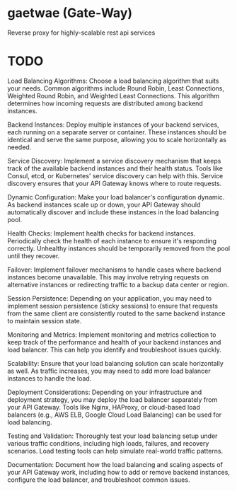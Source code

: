 # gaetwae (Gate-Way)
Reverse proxy for highly-scalable rest api services


# TODO

Load Balancing Algorithms: Choose a load balancing algorithm that suits your needs. Common algorithms include Round Robin, Least Connections, Weighted Round Robin, and Weighted Least Connections. This algorithm determines how incoming requests are distributed among backend instances.

Backend Instances: Deploy multiple instances of your backend services, each running on a separate server or container. These instances should be identical and serve the same purpose, allowing you to scale horizontally as needed.

Service Discovery: Implement a service discovery mechanism that keeps track of the available backend instances and their health status. Tools like Consul, etcd, or Kubernetes' service discovery can help with this. Service discovery ensures that your API Gateway knows where to route requests.

Dynamic Configuration: Make your load balancer's configuration dynamic. As backend instances scale up or down, your API Gateway should automatically discover and include these instances in the load balancing pool.

Health Checks: Implement health checks for backend instances. Periodically check the health of each instance to ensure it's responding correctly. Unhealthy instances should be temporarily removed from the pool until they recover.

Failover: Implement failover mechanisms to handle cases where backend instances become unavailable. This may involve retrying requests on alternative instances or redirecting traffic to a backup data center or region.

Session Persistence: Depending on your application, you may need to implement session persistence (sticky sessions) to ensure that requests from the same client are consistently routed to the same backend instance to maintain session state.

Monitoring and Metrics: Implement monitoring and metrics collection to keep track of the performance and health of your backend instances and load balancer. This can help you identify and troubleshoot issues quickly.

Scalability: Ensure that your load balancing solution can scale horizontally as well. As traffic increases, you may need to add more load balancer instances to handle the load.

Deployment Considerations: Depending on your infrastructure and deployment strategy, you may deploy the load balancer separately from your API Gateway. Tools like Nginx, HAProxy, or cloud-based load balancers (e.g., AWS ELB, Google Cloud Load Balancing) can be used for load balancing.

Testing and Validation: Thoroughly test your load balancing setup under various traffic conditions, including high loads, failures, and recovery scenarios. Load testing tools can help simulate real-world traffic patterns.

Documentation: Document how the load balancing and scaling aspects of your API Gateway work, including how to add or remove backend instances, configure the load balancer, and troubleshoot common issues.